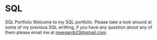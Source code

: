 # SQL
SQL Portfolio
Welcome to my SQL portfolio. Please take a look around at some of my previous SQL writting, if you have any question about any of them please email me at  maeganjb23@gmail.com.
